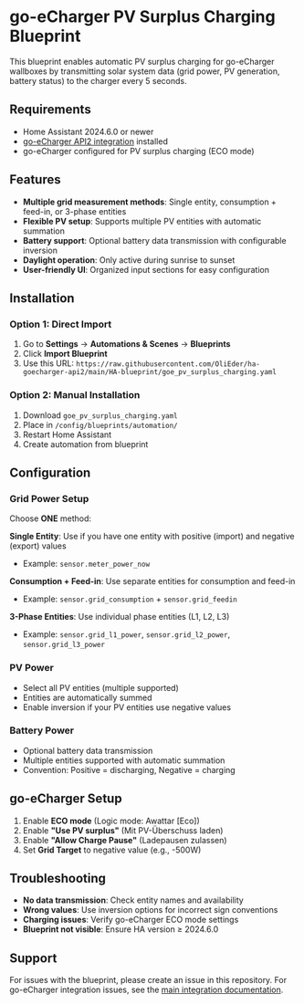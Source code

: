 # go-eCharger PV Surplus Charging Blueprint

This blueprint enables automatic PV surplus charging for go-eCharger wallboxes by transmitting solar system data (grid power, PV generation, battery status) to the charger every 5 seconds.

## Requirements

- Home Assistant 2024.6.0 or newer
- [go-eCharger API2 integration](https://github.com/marq24/ha-goecharger-api2) installed
- go-eCharger configured for PV surplus charging (ECO mode)

## Features

- **Multiple grid measurement methods**: Single entity, consumption + feed-in, or 3-phase entities
- **Flexible PV setup**: Supports multiple PV entities with automatic summation
- **Battery support**: Optional battery data transmission with configurable inversion
- **Daylight operation**: Only active during sunrise to sunset
- **User-friendly UI**: Organized input sections for easy configuration

## Installation

### Option 1: Direct Import
1. Go to **Settings** → **Automations & Scenes** → **Blueprints**
2. Click **Import Blueprint**
3. Use this URL: `https://raw.githubusercontent.com/OliEder/ha-goecharger-api2/main/HA-blueprint/goe_pv_surplus_charging.yaml`

### Option 2: Manual Installation
1. Download `goe_pv_surplus_charging.yaml`
2. Place in `/config/blueprints/automation/`
3. Restart Home Assistant
4. Create automation from blueprint

## Configuration

### Grid Power Setup
Choose **ONE** method:

**Single Entity**: Use if you have one entity with positive (import) and negative (export) values
- Example: `sensor.meter_power_now`

**Consumption + Feed-in**: Use separate entities for consumption and feed-in
- Example: `sensor.grid_consumption` + `sensor.grid_feedin`

**3-Phase Entities**: Use individual phase entities (L1, L2, L3)
- Example: `sensor.grid_l1_power`, `sensor.grid_l2_power`, `sensor.grid_l3_power`

### PV Power
- Select all PV entities (multiple supported)
- Entities are automatically summed
- Enable inversion if your PV entities use negative values

### Battery Power
- Optional battery data transmission
- Multiple entities supported with automatic summation
- Convention: Positive = discharging, Negative = charging

## go-eCharger Setup

1. Enable **ECO mode** (Logic mode: Awattar [Eco])
2. Enable **"Use PV surplus"** (Mit PV-Überschuss laden)
3. Enable **"Allow Charge Pause"** (Ladepausen zulassen)
4. Set **Grid Target** to negative value (e.g., -500W)

## Troubleshooting

- **No data transmission**: Check entity names and availability
- **Wrong values**: Use inversion options for incorrect sign conventions
- **Charging issues**: Verify go-eCharger ECO mode settings
- **Blueprint not visible**: Ensure HA version ≥ 2024.6.0

## Support

For issues with the blueprint, please create an issue in this repository.
For go-eCharger integration issues, see the [main integration documentation](../README.md).
